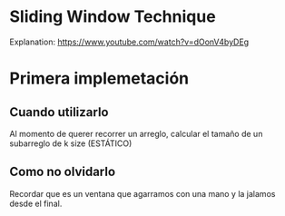 # Sliding Window Technique

Explanation: https://www.youtube.com/watch?v=dOonV4byDEg

# Primera implemetación 
## Cuando utilizarlo
Al momento de querer recorrer un arreglo, calcular el tamaño de un subarreglo de k size (ESTÁTICO)

## Como no olvidarlo
Recordar que es un ventana que agarramos con una mano y la jalamos desde el final.
















